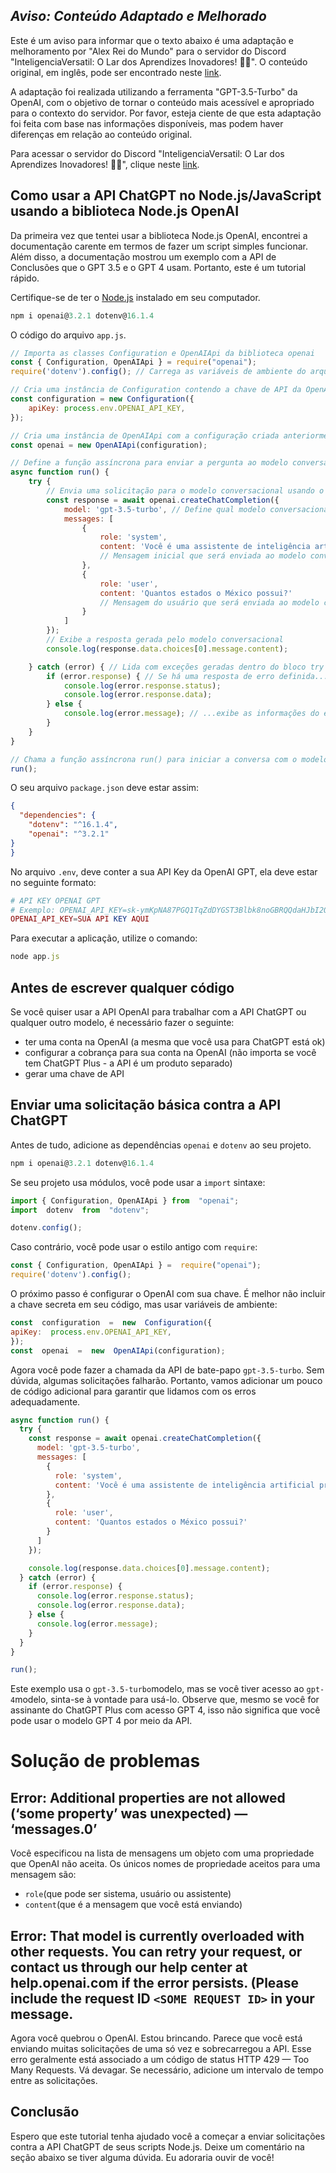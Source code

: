 ## *Aviso: Conteúdo Adaptado e Melhorado* 

Este é um aviso para informar que o texto abaixo é uma adaptação e melhoramento por "Alex Rei do Mundo" para o servidor do Discord "InteligenciaVersatil: O Lar dos Aprendizes Inovadores! 🚀🌟". O conteúdo original, em inglês, pode ser encontrado neste [link](https://medium.com/apis-with-valentine/how-to-use-the-chatgpt-api-in-node-js-javascript-using-the-openai-node-js-library-14467181944e). 

A adaptação foi realizada utilizando a ferramenta "GPT-3.5-Turbo" da OpenAI, com o objetivo de tornar o conteúdo mais acessível e apropriado para o contexto do servidor. Por favor, esteja ciente de que esta adaptação foi feita com base nas informações disponíveis, mas podem haver diferenças em relação ao conteúdo original. 

Para acessar o servidor do Discord "InteligenciaVersatil: O Lar dos Aprendizes Inovadores! 🚀🌟", clique neste [link](https://discord.gg/mbfbUdVvbe).

## Como usar a API ChatGPT no Node.js/JavaScript usando a biblioteca Node.js OpenAI

Da primeira vez que tentei usar a biblioteca Node.js OpenAI, encontrei a documentação carente em termos de fazer um script simples funcionar. Além disso, a documentação mostrou um exemplo com a API de Conclusões que o GPT 3.5 e o GPT 4 usam. Portanto, este é um tutorial rápido.

Certifique-se de ter o [Node.js](https://nodejs.org/) instalado em seu computador.

```javascript
npm i openai@3.2.1 dotenv@16.1.4
```
 O código do arquivo `app.js`.
```javascript
// Importa as classes Configuration e OpenAIApi da biblioteca openai
const { Configuration, OpenAIApi } = require("openai");
require('dotenv').config(); // Carrega as variáveis de ambiente do arquivo .env

// Cria uma instância de Configuration contendo a chave de API da OpenAI
const configuration = new Configuration({
    apiKey: process.env.OPENAI_API_KEY,
});

// Cria uma instância de OpenAIApi com a configuração criada anteriormente
const openai = new OpenAIApi(configuration);

// Define a função assíncrona para enviar a pergunta ao modelo conversacional
async function run() {
    try {
        // Envia uma solicitação para o modelo conversacional usando o método createChatCompletion
        const response = await openai.createChatCompletion({
            model: 'gpt-3.5-turbo', // Define qual modelo conversacional será utilizado
            messages: [
                {
                    role: 'system',
                    content: 'Você é uma assistente de inteligência artificial prestativa.' 
                    // Mensagem inicial que será enviada ao modelo conversacional, definindo seu papel
                },
                {
                    role: 'user',
                    content: 'Quantos estados o México possui?' 
                    // Mensagem do usuário que será enviada ao modelo conversacional
                }
            ]
        });
        // Exibe a resposta gerada pelo modelo conversacional
        console.log(response.data.choices[0].message.content);

    } catch (error) { // Lida com exceções geradas dentro do bloco try
        if (error.response) { // Se há uma resposta de erro definida...
            console.log(error.response.status);
            console.log(error.response.data);
        } else {
            console.log(error.message); // ...exibe as informações do erro obtido
        }
    }
}

// Chama a função assíncrona run() para iniciar a conversa com o modelo conversacional GPT-3 da OpenAI
run(); 
``` 
O seu arquivo `package.json` deve estar assim:
```json
{
  "dependencies": {
    "dotenv": "^16.1.4",
    "openai": "^3.2.1"
}
}
```
No arquivo `.env`, deve conter a sua API Key da OpenAI GPT, ela deve estar no seguinte formato:

```php
# API KEY OPENAI GPT
# Exemplo: OPENAI_API_KEY=sk-ymKpNA87PGQ1TqZdDYGST3Blbk8noGBRQQdaHJbI2QU98Taz
OPENAI_API_KEY=SUA API KEY AQUI
```
Para executar a aplicação, utilize o comando:
```javascript
node app.js
```

## Antes de escrever qualquer código

Se você quiser usar a API OpenAI para trabalhar com a API ChatGPT ou qualquer outro modelo, é necessário fazer o seguinte:

-   ter uma conta na OpenAI (a mesma que você usa para ChatGPT está ok)
-   configurar a cobrança para sua conta na OpenAI (não importa se você tem ChatGPT Plus - a API é um produto separado)
-   gerar uma chave de API


 

## Enviar uma solicitação básica contra a API ChatGPT

Antes de tudo, adicione as dependências   `openai`  e  `dotenv` ao seu projeto.

```javascript 
npm i openai@3.2.1 dotenv@16.1.4
```

Se seu projeto usa módulos, você pode usar a `import` sintaxe:
```javascript
import { Configuration, OpenAIApi } from  "openai";
import  dotenv  from  "dotenv";

dotenv.config();
```
Caso contrário, você pode usar o estilo antigo com `require`:
```javascript
const { Configuration, OpenAIApi } =  require("openai");
require('dotenv').config();
```


O próximo passo é configurar o OpenAI com sua chave. É melhor não incluir a chave secreta em seu código, mas usar variáveis ​​de ambiente:
```javascript
const  configuration  =  new  Configuration({
apiKey:  process.env.OPENAI_API_KEY,
});
const  openai  =  new  OpenAIApi(configuration);
```
Agora você pode fazer a chamada da API  de bate-papo `gpt-3.5-turbo`.
Sem dúvida, algumas solicitações falharão. Portanto, vamos adicionar um pouco de código adicional para garantir que lidamos com os erros adequadamente.
```javascript
async function run() {
  try {
    const response = await openai.createChatCompletion({
      model: 'gpt-3.5-turbo',
      messages: [
        {
          role: 'system',
          content: 'Você é uma assistente de inteligência artificial prestativa.'
        },
        {
          role: 'user',
          content: 'Quantos estados o México possui?'
        }
      ]
    });

    console.log(response.data.choices[0].message.content);
  } catch (error) {
    if (error.response) {
      console.log(error.response.status);
      console.log(error.response.data);
    } else {
      console.log(error.message);
    }
  }
}

run();

```
Este exemplo usa o `gpt-3.5-turbo`modelo, mas se você tiver acesso ao `gpt-4`modelo, sinta-se à vontade para usá-lo. Observe que, mesmo se você for assinante do ChatGPT Plus com acesso GPT 4, isso não significa que você pode usar o modelo GPT 4 por meio da API.


# Solução de problemas

## Error: Additional properties are not allowed (‘some property’ was unexpected) — ‘messages.0’

Você especificou na lista de mensagens um objeto com uma propriedade que OpenAI não aceita. Os únicos nomes de propriedade aceitos para uma mensagem são:

-   `role`(que pode ser sistema, usuário ou assistente)
-   `content`(que é a mensagem que você está enviando)

## Error: That model is currently overloaded with other requests. You can retry your request, or contact us through our help center at help.openai.com if the error persists. (Please include the request ID `<SOME REQUEST ID>` in your message.

Agora você quebrou o OpenAI. Estou brincando. Parece que você está enviando muitas solicitações de uma só vez e sobrecarregou a API. Esse erro geralmente está associado a um código de status HTTP 429 — Too Many Requests. Vá devagar. Se necessário, adicione um intervalo de tempo entre as solicitações.

## Conclusão

Espero que este tutorial tenha ajudado você a começar a enviar solicitações contra a API ChatGPT de seus scripts Node.js. Deixe um comentário na seção abaixo se tiver alguma dúvida. Eu adoraria ouvir de você!

